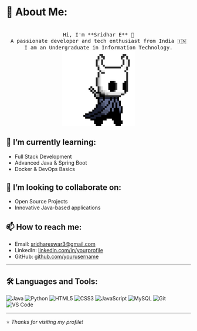 # 💫 About Me:

<p align="center">
  <br>
  <samp>
   Hi, I'm **Sridhar E** 👋<br>
   A passionate developer and tech enthusiast from India 🇮🇳<br>
   I am an Undergraduate in Information Technology.
  </samp>

  <img src="https://github.com/sridhar8642/sridhar8642/blob/d25a78a9307f1275f5593b4ace047ff98e3c0e73/hollor_knight3.gif" width="200"/>

</p>


## 🌱 I’m currently learning:
- Full Stack Development  
- Advanced Java & Spring Boot  
- Docker & DevOps Basics  

## 👯 I’m looking to collaborate on:
- Open Source Projects   
- Innovative Java-based applications  

## 📫 How to reach me:
- Email: sridhareswar3@gmail.com 
- LinkedIn: [linkedin.com/in/yourprofile](https://www.linkedin.com/in/sridhar-e-15a8a922a/)  
- GitHub: [github.com/yourusername](https://github.com/sridhar8642/sridhar8642)

---

## 🛠️ Languages and Tools:
![Java](https://img.shields.io/badge/Java-ED8B00?style=flat&logo=java&logoColor=white)
![Python](https://img.shields.io/badge/Python-3670A0?style=flat&logo=python&logoColor=ffdd54)
![HTML5](https://img.shields.io/badge/HTML5-E34F26?style=flat&logo=html5&logoColor=white)
![CSS3](https://img.shields.io/badge/CSS3-1572B6?style=flat&logo=css3&logoColor=white)
![JavaScript](https://img.shields.io/badge/JavaScript-F7DF1E?style=flat&logo=javascript&logoColor=black)
![MySQL](https://img.shields.io/badge/MySQL-00000F?style=flat&logo=mysql&logoColor=white)
![Git](https://img.shields.io/badge/Git-F05032?style=flat&logo=git&logoColor=white)
![VS Code](https://img.shields.io/badge/VS%20Code-007ACC?style=flat&logo=visual-studio-code&logoColor=white)

---

⭐️ *Thanks for visiting my profile!*  

